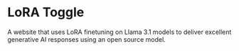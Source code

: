 # LoRA Toggle
A website that uses LoRA finetuning on Llama 3.1 models to deliver excellent generative AI responses using an open source model.
